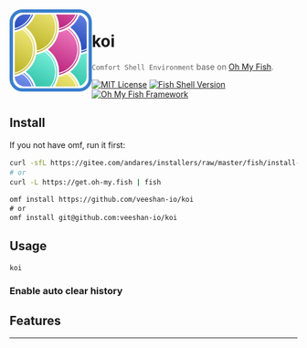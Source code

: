 <img src="./logo.webp" align="left" width="144px" height="144px"/>

# koi

> `Comfort Shell Environment` base on [Oh My Fish][omf-link].

[![MIT License](https://img.shields.io/badge/license-MPL2.0-007EC7.svg?style=flat-square)](/LICENSE)
[![Fish Shell Version](https://img.shields.io/badge/fish-v3.0.2-007EC7.svg?style=flat-square)](https://fishshell.com)
[![Oh My Fish Framework](https://img.shields.io/badge/Oh%20My%20Fish-Framework-007EC7.svg?style=flat-square)](https://www.github.com/oh-my-fish/oh-my-fish)

## Install

If you not have omf, run it first:

```sh
curl -sfL https://gitee.com/andares/installers/raw/master/fish/install-omf | fish
# or
curl -L https://get.oh-my.fish | fish
```

```fish
omf install https://github.com/veeshan-io/koi
# or
omf install git@github.com:veeshan-io/koi
```

## Usage

```fish
koi
```

### Enable auto clear history



## Features

---

[author]:         https://github.com/veeshan-io
[contributors]:   https://github.com/veeshan-io/koi/graphs/contributors
[omf-link]:       https://www.github.com/oh-my-fish/oh-my-fish
